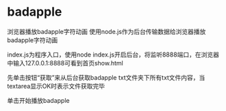 # badapple
浏览器播放badapple字符动画
使用node.js作为后台传输数据给浏览器播放badapple字符动画

index.js为程序入口，使用node index.js开启后台，将监听8888端口，在浏览器中输入127.0.0.1:8888可看到首页show.html

先单击按钮“获取”来从后台获取badapple txt文件夹下所有txt文件内容，当textarea显示OK时表示文件获取完毕

单击开始播放badapple
